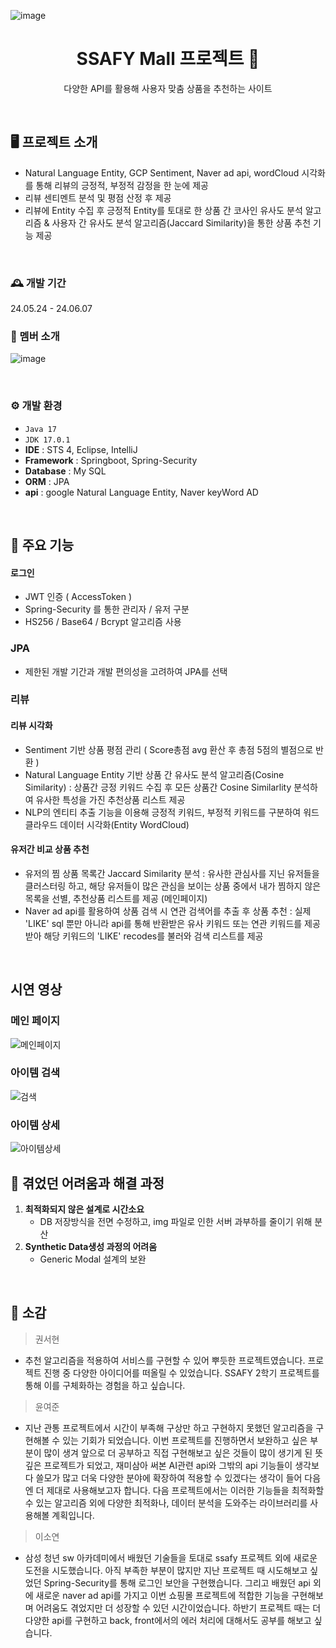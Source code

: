 ![image](https://github.com/JOON-KR/ssafyMall/assets/104131284/4474ebe2-a226-4a4c-98a3-e34129a51af1)<div align="center">
  
  # SSAFY Mall 프로젝트 🚩
  다양한 API를 활용해 사용자 맞춤 상품을 추천하는 사이트
</div>
</br>


## 🖥️ 프로젝트 소개
- Natural Language Entity, GCP Sentiment, Naver ad api, wordCloud 시각화를 통해 리뷰의 긍정적, 부정적 감정을 한 눈에 제공
- 리뷰 센티멘트 분석 및 평점 산정 후 제공
- 리뷰에 Entity 수집 후 긍정적 Entity를 토대로 한 상품 간 코사인 유사도 분석 알고리즘 & 사용자 간 유사도 분석 알고리즘(Jaccard Similarity)을 통한 상품 추천 기능 제공

</br>

### 🕰️ 개발 기간
24.05.24 - 24.06.07
</br>

### 👥 멤버 소개
![image](https://github.com/JOON-KR/ssafyMall/assets/104131284/8cb15561-5896-498f-984f-456eeec40d1a)

</br>

### ⚙️ 개발 환경
- `Java 17`
- `JDK 17.0.1`
- **IDE** : STS 4, Eclipse, IntelliJ
- **Framework** : Springboot, Spring-Security
- **Database** : My SQL
- **ORM** : JPA
- **api** : google Natural Language Entity, Naver keyWord AD

</br>

## 📌 주요 기능
#### 로그인
- JWT 인증 ( AccessToken )
- Spring-Security 를 통한 관리자 / 유저 구분
- HS256 / Base64 / Bcrypt 알고리즘 사용

### JPA
- 제한된 개발 기간과 개발 편의성을 고려하여 JPA를 선택

### 리뷰 


#### 리뷰 시각화
- Sentiment 기반 상품 평점 관리 ( Score총점 avg 환산 후 총점 5점의 별점으로 반환 )
-  Natural Language Entity 기반 상품 간 유사도 분석 알고리즘(Cosine Similarity)
    : 상품간 긍정 키워드 수집 후 모든 상품간 Cosine Similarlity 분석하여 유사한 특성을 가진 추천상품 리스트 제공
-   NLP의 엔티티 추출 기능을 이용해 긍정적 키워드, 부정적 키워드를 구분하여 워드 클라우드 데이터 시각화(Entity WordCloud)

#### 유저간 비교 상품 추천
- 유저의 찜 상품 목록간 Jaccard Similarity 분석
    : 유사한 관심사를 지닌 유저들을 클러스터링 하고, 해당 유저들이 많은 관심을 보이는 상품 중에서 내가 찜하지 않은 목록을
      선별, 추천상품 리스트를 제공 (메인페이지) 
- Naver ad api를 활용하여 상품 검색 시 연관 검색어를 추출 후 상품 추천
  : 실제 'LIKE' sql 뿐만 아니라 api를 통해 반환받은 유사 키워드 또는 연관 키워드를 제공받아 해당 키워드의 'LIKE' recodes를 불러와
     검색 리스트를 제공
    

</br>


## 시연 영상

### 메인 페이지
![메인페이지](https://github.com/JOON-KR/ssafyMall/assets/171137407/6aa7be9b-c60a-4b64-983d-e2e68d75ecfb)


### 아이템 검색
![검색](https://github.com/JOON-KR/ssafyMall/assets/171137407/babff6df-0990-49ba-b6d4-82cd0132600d)


### 아이템 상세
![아이템상세](https://github.com/JOON-KR/ssafyMall/assets/171137407/f69372e7-bdb3-4bb8-9d5c-dced55916cd4)


## 📌 겪었던 어려움과 해결 과정
1. **최적화되지 않은 설계로 시간소요**
   - DB 저장방식을 전면 수정하고, img 파일로 인한 서버 과부하를 줄이기 위해 분산
2. **Synthetic Data생성 과정의 어려움**
   - Generic Modal 설계의 보완


</br>

## 💓 소감
> 권서현
- 추천 알고리즘을 적용하여 서비스를 구현할 수 있어 뿌듯한 프로젝트였습니다. 프로젝트 진행 중 다양한 아이디어를 떠올릴 수 있었습니다. SSAFY 2학기 프로젝트를 통해 이를 구체화하는 경험을 하고 싶습니다.
> 윤여준
- 지난 관통 프로젝트에서 시간이 부족해 구상만 하고 구현하지 못했던 알고리즘을 구현해볼 수 있는 기회가 되었습니다. 이번 프로젝트를 진행하면서 보완하고 싶은 부분이 많이 생겨 앞으로 더 공부하고 직접 구현해보고 싶은 것들이 많이 생기게 된 뜻깊은 프로젝트가 되었고, 재미삼아 써본 AI관련 api와 그밖의 api 기능들이 생각보다 쓸모가 많고 더욱 다양한 분야에 확장하여 적용할 수 있겠다는 생각이 들어 다음엔 더 제대로 사용해보고자 합니다. 다음 프로젝트에서는 이러한 기능들을 최적화할 수 있는 알고리즘 외에 다양한 최적화나, 데이터 분석을 도와주는 라이브러리를 사용해볼 계획입니다.
> 이소연
- 삼성 청년 sw 아카데미에서 배웠던 기술들을 토대로 ssafy 프로젝트 외에 새로운 도전을 시도했습니다. 아직 부족한 부분이 많지만 지난 프로젝트 때 시도해보고 싶었던 Spring-Security를 통해 로그인 보안을 구현했습니다.
그리고 배웠던 api 외에 새로운 naver ad api를 가지고 이번 쇼핑몰 프로젝트에 적합한 기능을 구현해보며 어려움도 겪었지만 더 성장할 수 있던 시간이었습니다.
하반기 프로젝트 때는 더 다양한 api를 구현하고 back, front에서의 에러 처리에 대해서도 공부를 해보고 싶습니다. 

